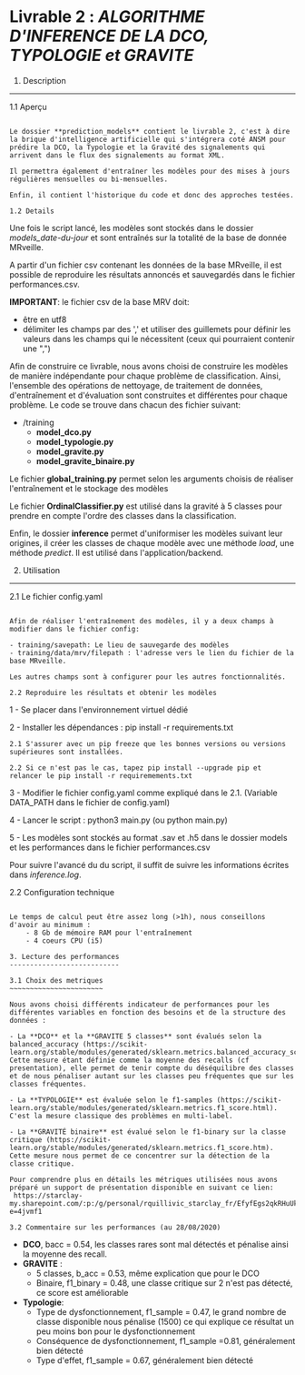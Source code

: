 Livrable 2 : *ALGORITHME D'INFERENCE DE LA DCO, TYPOLOGIE et GRAVITE*
=====================================================================

1.  Description
---------------

1.1  Aperçu
~~~~~~~~~~~

Le dossier **prediction_models** contient le livrable 2, c'est à dire la brique d'intelligence artificielle qui s'intégrera coté ANSM pour prédire la DCO, la Typologie et la Gravité des signalements qui arrivent dans le flux des signalements au format XML.

Il permettra également d'entraîner les modèles pour des mises à jours régulières mensuelles ou bi-mensuelles.

Enfin, il contient l'historique du code et donc des approches testées.

1.2 Details
~~~~~~~~~~~

Une fois le script lancé, les modèles sont stockés dans le dossier *models_date-du-jour* et sont entraînés sur la totalité de la base de donnée MRveille.

A partir d'un fichier csv contenant les données de la base MRveille, il est possible de reproduire les résultats annoncés et sauvegardés dans le fichier performances.csv.

**IMPORTANT**: le fichier csv de la base MRV doit:

  - être en utf8
  - délimiter les champs par des ',' et utiliser des guillemets pour définir les valeurs dans les champs qui le nécessitent (ceux qui pourraient contenir une ",")

Afin de construire ce livrable, nous avons choisi de construire les modèles de manière indépendante pour chaque problème de classification. Ainsi, l'ensemble des opérations de nettoyage, de traitement de données, d'entraînement et d'évaluation sont construites et différentes pour chaque problème. Le code se trouve dans chacun des fichier suivant:
- /training
  - **model_dco.py**
  - **model_typologie.py**
  - **model_gravite.py**
  - **model_gravite_binaire.py**

Le fichier **global_training.py** permet selon les arguments choisis de réaliser l'entraînement et le stockage des modèles

Le fichier **OrdinalClassifier.py** est utilisé dans la gravité à 5 classes pour prendre en compte  l'ordre des classes dans la classification.

Enfin, le dossier **inference** permet d'uniformiser les modèles suivant leur origines, il créer les classes de chaque modèle avec une méthode *load*, une méthode *predict*. Il est utilisé dans l'application/backend.

2. Utilisation
--------------

2.1 Le fichier config.yaml
~~~~~~~~~~~~~~~~~~~~~~~~~~

Afin de réaliser l'entraînement des modèles, il y a deux champs à modifier dans le fichier config:

- training/savepath: Le lieu de sauvegarde des modèles
- training/data/mrv/filepath : l'adresse vers le lien du fichier de la base MRveille.

Les autres champs sont à configurer pour les autres fonctionnalités.

2.2 Reproduire les résultats et obtenir les modèles
~~~~~~~~~~~~~~~~~~~~~~~~~~~~~~~~~~~~~~~~~~~~~~~~~~~

1 - Se placer dans l'environnement virtuel dédié

2 - Installer les dépendances : pip install -r requirements.txt

    2.1 S'assurer avec un pip freeze que les bonnes versions ou versions supérieures sont installées.

    2.2 Si ce n'est pas le cas, tapez pip install --upgrade pip et relancer le pip install -r requiremements.txt

3 - Modifier le fichier config.yaml comme expliqué dans le 2.1. (Variable DATA_PATH dans le fichier de config.yaml)

4 - Lancer le script : python3 main.py (ou python main.py)

5 - Les modèles sont stockés au format  .sav et .h5 dans le dossier models et les performances dans le fichier performances.csv

Pour suivre l'avancé du du script, il suffit de suivre les informations écrites dans *inference.log*.

2.2 Configuration technique
~~~~~~~~~~~~~~~~~~~~~~~~~~~

Le temps de calcul peut être assez long (>1h), nous conseillons d'avoir au minimum :
    - 8 Gb de mémoire RAM pour l'entraînement
    - 4 coeurs CPU (i5)

3. Lecture des performances
---------------------------

3.1 Choix des metriques
~~~~~~~~~~~~~~~~~~~~~~~

Nous avons choisi différents indicateur de performances pour les différentes variables en fonction des besoins et de la structure des données :

- La **DCO** et la **GRAVITE 5 classes** sont évalués selon la balanced_accuracy (https://scikit-learn.org/stable/modules/generated/sklearn.metrics.balanced_accuracy_score.html). Cette mesure étant définie comme la moyenne des recalls (cf presentation), elle permet de tenir compte du déséquilibre des classes et de nous pénaliser autant sur les classes peu fréquentes que sur les classes fréquentes.

- La **TYPOLOGIE** est évaluée selon le f1-samples (https://scikit-learn.org/stable/modules/generated/sklearn.metrics.f1_score.html). C'est la mesure classique des problèmes en multi-label.

- La **GRAVITÉ binaire** est évalué selon le f1-binary sur la classe critique (https://scikit-learn.org/stable/modules/generated/sklearn.metrics.f1_score.htm). Cette mesure nous permet de ce concentrer sur la détection de la classe critique.

Pour comprendre plus en détails les métriques utilisées nous avons préparé un support de présentation disponible en suivant ce lien:
 https://starclay-my.sharepoint.com/:p:/g/personal/rquillivic_starclay_fr/EfyfEgs2qkRHuUkM5K3u_UIBP0bSmPtbm1f00aESCxAkgg?e=4jvmf1

3.2 Commentaire sur les performances (au 28/08/2020)
~~~~~~~~~~~~~~~~~~~~~~~~~~~~~~~~~~~~~~~~~~~~~~~~~~~~

- **DCO**, bacc = 0.54, les classes rares sont mal détectés et pénalise ainsi la moyenne des recall.
- **GRAVITE** :
  - 5 classes, b_acc = 0.53, même explication que pour le DCO
  - Binaire, f1_binary = 0.48, une classe critique sur 2 n'est pas détecté, ce score est améliorable
- **Typologie**:
  - Type de dysfonctionnement, f1_sample = 0.47, le grand nombre de classe disponible nous pénalise (1500) ce qui explique ce résultat un peu moins bon pour le dysfonctionnement
  - Conséquence de dysfonctionnement, f1_sample =0.81, généralement bien détecté
  - Type d'effet, f1_sample = 0.67, généralement bien détecté
